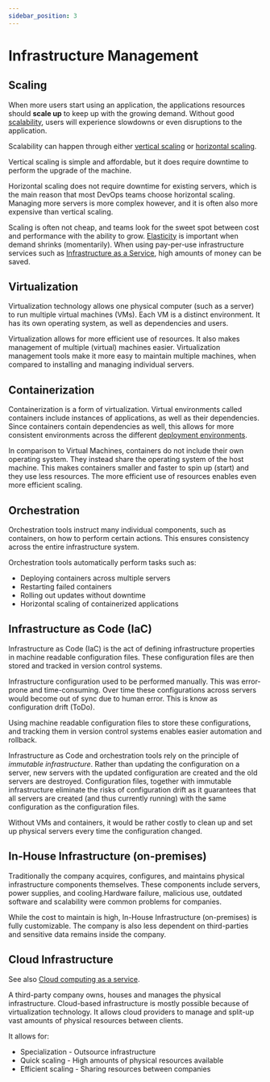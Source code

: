```yaml
---
sidebar_position: 3
---
```


# Infrastructure Management

## Scaling

When more users start using an application, the applications resources should **scale up** to keep up with the growing demand. Without good [scalability](../thesaurus#scalability), users will experience slowdowns or even disruptions to the application.

Scalability can happen through either [vertical scaling](../thesaurus#vertical-scalability) or [horizontal scaling](../thesaurus#horizontal-scalability).

Vertical scaling is simple and affordable, but it does require downtime to perform the upgrade of the machine.

Horizontal scaling does not require downtime for existing servers, which is the main reason that most DevOps teams choose horizontal scaling. Managing more servers is more complex however, and it is often also more expensive than vertical scaling.

Scaling is often not cheap, and teams look for the sweet spot between cost and performance with the ability to grow. [Elasticity](../thesaurus#elasticity) is important when demand shrinks (momentarily). When using pay-per-use infrastructure services such as [Infrastructure as a Service](../cloud-computing/service-models/infrastructure-as-a-service.md), high amounts of money can be saved.

## Virtualization

Virtualization technology allows one physical computer (such as a server) to run multiple virtual machines (VMs). Each VM is a distinct environment. It has its own operating system, as well as dependencies and users.

Virtualization allows for more efficient use of resources. It also makes management of multiple (virtual) machines easier. Virtualization management tools make it more easy to maintain multiple machines, when compared to installing and managing individual servers.

## Containerization

Containerization is a form of virtualization. Virtual environments called containers include instances of applications, as well as their dependencies. Since containers contain dependencies as well, this allows for more consistent environments across the different [deployment environments](operations-team#Deployment-Environments).

In comparison to Virtual Machines, containers do not include their own operating system. They instead share the operating system of the host machine. This makes containers smaller and faster to spin up (start) and they use less resources. The more efficient use of resources enables even more efficient scaling.

## Orchestration

Orchestration tools instruct many individual components, such as containers, on how to perform certain actions. This ensures consistency across the entire infrastructure system.

Orchestration tools automatically perform tasks such as:

- Deploying containers across multiple servers
- Restarting failed containers
- Rolling out updates without downtime
- Horizontal scaling of containerized applications

## Infrastructure as Code (IaC)

Infrastructure as Code (IaC) is the act of defining infrastructure properties in machine readable configuration files. These configuration files are then stored and tracked in version control systems.

Infrastructure configuration used to be performed manually. This was error-prone and time-consuming. Over time these configurations across servers would become out of sync due to human error. This is know as configuration drift (ToDo).

Using machine readable configuration files to store these configurations, and tracking them in version control systems enables easier automation and rollback.

Infrastructure as Code and orchestration tools rely on the principle of _immutable infrastructure_. Rather than updating the configuration on a server, new servers with the updated configuration are created and the old servers are destroyed. Configuration files, together with immutable infrastructure eliminate the risks of configuration drift as it guarantees that all servers are created (and thus currently running) with the same configuration as the configuration files.

Without VMs and containers, it would be rather costly to clean up and set up physical servers every time the configuration changed.

## In-House Infrastructure (on-premises)

Traditionally the company acquires, configures, and maintains physical infrastructure components themselves. These components include servers, power supplies, and cooling.Hardware failure, malicious use, outdated software and scalability were common problems for companies.

While the cost to maintain is high, In-House Infrastructure (on-premises) is fully customizable. The company is also less dependent on third-parties and sensitive data remains inside the company.

## Cloud Infrastructure

See also [Cloud computing as a service](../cloud-computing/cloud-computing-as-a-service.md).

A third-party company owns, houses and manages the physical infrastructure. Cloud-based infrastructure is mostly possible because of virtualization technology. It allows cloud providers to manage and split-up vast amounts of physical resources between clients.

It allows for:

- Specialization - Outsource infrastructure
- Quick scaling - High amounts of physical resources available
- Efficient scaling - Sharing resources between companies
